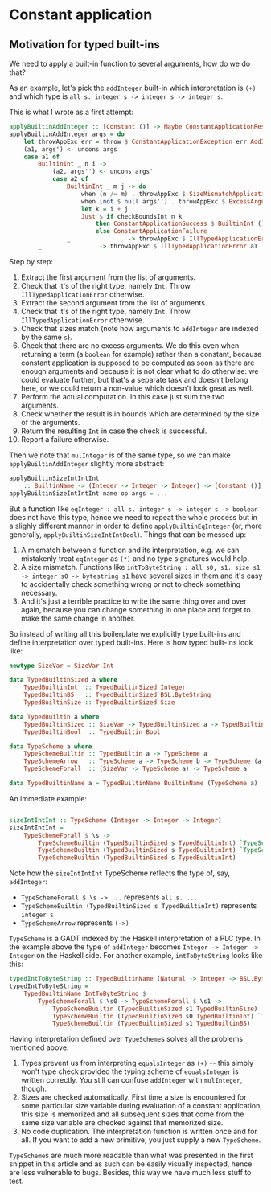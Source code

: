 # Constant application

## Motivation for typed built-ins

We need to apply a built-in function to several arguments, how do we do that?

As an example, let's pick the `addInteger` built-in which interpretation is `(+)` and which type is `all s. integer s -> integer s -> integer s`.

This is what I wrote as a first attempt:

```haskell
applyBuiltinAddInteger :: [Constant ()] -> Maybe ConstantApplicationResult
applyBuiltinAddInteger args = do
    let throwAppExc err = throw $ ConstantApplicationException err AddInteger args
    (a1, args') <- uncons args                                                                      -- [1]
    case a1 of                                                                                      -- [2]
        BuiltinInt _ n i ->
            (a2, args'') <- uncons args'                                                            -- [3]
            case a2 of                                                                              -- [4]
                BuiltinInt _ m j -> do
                    when (n /= m) . throwAppExc $ SizeMismatchApplicationError a1 a2                -- [5]
                    when (not $ null args'') . throwAppExc $ ExcessArgumentsApplicationError args'' -- [6]
                    let k = i + j                                                                   -- [7]
                    Just $ if checkBoundsInt n k                                                    -- [8]
                        then ConstantApplicationSuccess $ BuiltinInt () n k                         -- [9]
                        else ConstantApplicationFailure                                             -- [10]
                _                -> throwAppExc $ IllTypedApplicationError a2
        _                -> throwAppExc $ IllTypedApplicationError a1
```

Step by step:

 1. Extract the first argument from the list of arguments.
 2. Check that it's of the right type, namely `Int`. Throw `IllTypedApplicationError` otherwise.
 3. Extract the second argument from the list of arguments.
 4. Check that it's of the right type, namely `Int`. Throw `IllTypedApplicationError` otherwise.
 5. Check that sizes match (note how arguments to `addInteger` are indexed by the same `s`).
 6. Check that there are no excess arguments. We do this even when returning a term (a `boolean` for example) rather than a constant, because constant application is supposed to be computed as soon as there are enough arguments and because it is not clear what to do otherwise: we could evaluate further, but that's a separate task and doesn't belong here, or we could return a non-value which doesn't look great as well.
 7. Perform the actual computation. In this case just sum the two arguments.
 8. Check whether the result is in bounds which are determined by the size of the arguments.
 9. Return the resulting `Int` in case the check is successful.
 10. Report a failure otherwise.

Then we note that `mulInteger` is of the same type, so we can make `applyBuiltinAddInteger` slightly more abstract:

```haskell
applyBuiltinSizeIntIntInt
    :: BuiltinName -> (Integer -> Integer -> Integer) -> [Constant ()] -> Maybe ConstantApplicationResult
applyBuiltinSizeIntIntInt name op args = ...
```

But a function like `eqInteger : all s. integer s -> integer s -> boolean` does not have this type, hence we need to repeat the whole process but in a slighly different manner in order to define `applyBuiltinEqInteger` (or, more generally, `applyBuiltinSizeIntIntBool`). Things that can be messed up:

 1. A mismatch between a function and its interpretation, e.g. we can mistakenly treat `eqInteger` as `(*)` and no type signatures would help.
 2. A size mismatch. Functions like `intToByteString : all s0, s1. size s1 -> integer s0 -> bytestring s1` have several sizes in them and it's easy to accidentally check something wrong or not to check something necessary.
 3. And it's just a terrible practice to write the same thing over and over again, because you can change something in one place and forget to make the same change in another.

So instead of writing all this boilerplate we explicitly type built-ins and define interpretation over typed built-ins. Here is how typed built-ins look like:

```haskell
newtype SizeVar = SizeVar Int

data TypedBuiltinSized a where
    TypedBuiltinInt  :: TypedBuiltinSized Integer
    TypedBuiltinBS   :: TypedBuiltinSized BSL.ByteString
    TypedBuiltinSize :: TypedBuiltinSized Size

data TypedBuiltin a where
    TypedBuiltinSized :: SizeVar -> TypedBuiltinSized a -> TypedBuiltin a
    TypedBuiltinBool  :: TypedBuiltin Bool

data TypeScheme a where
    TypeSchemeBuiltin :: TypedBuiltin a -> TypeScheme a
    TypeSchemeArrow   :: TypeScheme a -> TypeScheme b -> TypeScheme (a -> b)
    TypeSchemeForall  :: (SizeVar -> TypeScheme a) -> TypeScheme a

data TypedBuiltinName a = TypedBuiltinName BuiltinName (TypeScheme a)
```

An immediate example:

```haskell

sizeIntIntInt :: TypeScheme (Integer -> Integer -> Integer)
sizeIntIntInt =
    TypeSchemeForall $ \s ->
        TypeSchemeBuiltin (TypedBuiltinSized s TypedBuiltinInt) `TypeSchemeArrow`
        TypeSchemeBuiltin (TypedBuiltinSized s TypedBuiltinInt) `TypeSchemeArrow`
        TypeSchemeBuiltin (TypedBuiltinSized s TypedBuiltinInt)
```

Note how the `sizeIntIntInt` TypeScheme reflects the type of, say, `addInteger`:

 - `TypeSchemeForall $ \s -> ...` represents `all s. ...`
 - `TypeSchemeBuiltin (TypedBuiltinSized s TypedBuiltinInt)` represents `integer s`
 - `TypeSchemeArrow` represents `(->)`

`TypeScheme` is a GADT indexed by the Haskell interpretation of a PLC type. In the example above the type of `addInteger` becomes `Integer -> Integer -> Integer` on the Haskell side. For another example, `intToByteString` looks like this:

```haskell
typedIntToByteString :: TypedBuiltinName (Natural -> Integer -> BSL.ByteString)
typedIntToByteString =
    TypedBuiltinName IntToByteString $
        TypeSchemeForall $ \s0 -> TypeSchemeForall $ \s1 ->
            TypeSchemeBuiltin (TypedBuiltinSized s1 TypedBuiltinSize) `TypeSchemeArrow`
            TypeSchemeBuiltin (TypedBuiltinSized s0 TypedBuiltinInt) `TypeSchemeArrow`
            TypeSchemeBuiltin (TypedBuiltinSized s1 TypedBuiltinBS)
```

Having interpretation defined over `TypeScheme`s solves all the problems mentioned above:

 1. Types prevent us from interpreting `equalsInteger` as `(+)` -- this simply won't type check provided the typing scheme of `equalsInteger` is written correctly. You still can confuse `addInteger` with `mulInteger`, though.
 2. Sizes are checked automatically. First time a size is encountered for some particular size variable during evaluation of a constant application, this size is memorized and all subsequent sizes that come from the same size variable are checked against that memorized size.
 3. No code duplication. The interpretation function is written once and for all. If you want to add a new primitive, you just supply a new `TypeScheme`.

`TypeScheme`s are much more readable than what was presented in the first snippet in this article and as such can be easily visually inspected, hence are less vulnerable to bugs. Besides, this way we have much less stuff to test.